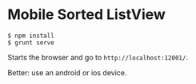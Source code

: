 
# Mobile Sorted ListView

	$ npm install
	$ grunt serve
	
Starts the browser and go to `http://localhost:12001/`.

Better: use an android or ios device.